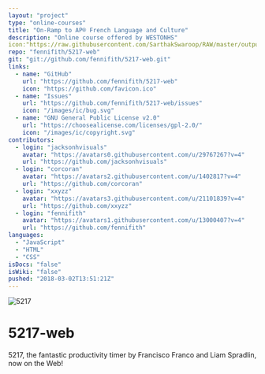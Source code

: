```yaml
---
layout: "project"
type: "online-courses"
title: "On-Ramp to AP® French Language and Culture"
description: "Online course offered by WESTONHS"
icon:"https://raw.githubusercontent.com/SarthakSwaroop/RAW/master/output-onlinepngtools.png"
repo: "fennifith/5217-web"
git: "git://github.com/fennifith/5217-web.git"
links: 
  - name: "GitHub"
    url: "https://github.com/fennifith/5217-web"
    icon: "https://github.com/favicon.ico"
  - name: "Issues"
    url: "https://github.com/fennifith/5217-web/issues"
    icon: "/images/ic/bug.svg"
  - name: "GNU General Public License v2.0"
    url: "https://choosealicense.com/licenses/gpl-2.0/"
    icon: "/images/ic/copyright.svg"
contributors: 
  - login: "jacksonhvisuals"
    avatar: "https://avatars0.githubusercontent.com/u/29767267?v=4"
    url: "https://github.com/jacksonhvisuals"
  - login: "corcoran"
    avatar: "https://avatars2.githubusercontent.com/u/1402817?v=4"
    url: "https://github.com/corcoran"
  - login: "xxyzz"
    avatar: "https://avatars3.githubusercontent.com/u/21101839?v=4"
    url: "https://github.com/xxyzz"
  - login: "fennifith"
    avatar: "https://avatars1.githubusercontent.com/u/13000407?v=4"
    url: "https://github.com/fennifith"
languages: 
  - "JavaScript"
  - "HTML"
  - "CSS"
isDocs: "false"
isWiki: "false"
pushed: "2018-03-02T13:51:21Z"
---
```


![5217](https://i.imgur.com/m1F5vNM.jpg)

# 5217-web

5217, the fantastic productivity timer by Francisco Franco and Liam Spradlin, now on the Web!
